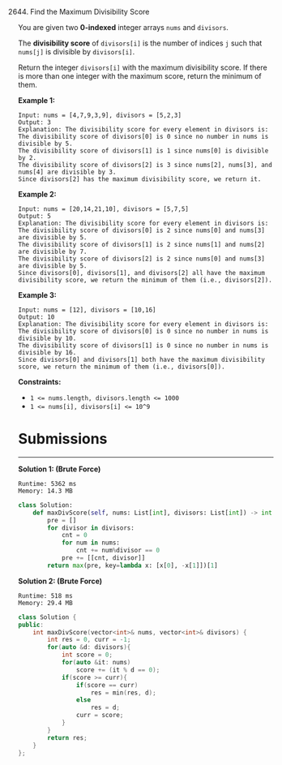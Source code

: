 2644. Find the Maximum Divisibility Score

You are given two **0-indexed** integer arrays `nums` and `divisors`.

The **divisibility score** of `divisors[i]` is the number of indices `j` such that `nums[j]` is divisible by `divisors[i]`.

Return the integer `divisors[i]` with the maximum divisibility score. If there is more than one integer with the maximum score, return the minimum of them.

 

**Example 1:**
```
Input: nums = [4,7,9,3,9], divisors = [5,2,3]
Output: 3
Explanation: The divisibility score for every element in divisors is:
The divisibility score of divisors[0] is 0 since no number in nums is divisible by 5.
The divisibility score of divisors[1] is 1 since nums[0] is divisible by 2.
The divisibility score of divisors[2] is 3 since nums[2], nums[3], and nums[4] are divisible by 3.
Since divisors[2] has the maximum divisibility score, we return it.
```

**Example 2:**
```
Input: nums = [20,14,21,10], divisors = [5,7,5]
Output: 5
Explanation: The divisibility score for every element in divisors is:
The divisibility score of divisors[0] is 2 since nums[0] and nums[3] are divisible by 5.
The divisibility score of divisors[1] is 2 since nums[1] and nums[2] are divisible by 7.
The divisibility score of divisors[2] is 2 since nums[0] and nums[3] are divisible by 5.
Since divisors[0], divisors[1], and divisors[2] all have the maximum divisibility score, we return the minimum of them (i.e., divisors[2]).
```

**Example 3:**
```
Input: nums = [12], divisors = [10,16]
Output: 10
Explanation: The divisibility score for every element in divisors is:
The divisibility score of divisors[0] is 0 since no number in nums is divisible by 10.
The divisibility score of divisors[1] is 0 since no number in nums is divisible by 16.
Since divisors[0] and divisors[1] both have the maximum divisibility score, we return the minimum of them (i.e., divisors[0]).
```

**Constraints:**

* `1 <= nums.length, divisors.length <= 1000`
* `1 <= nums[i], divisors[i] <= 10^9`

# Submissions
---
**Solution 1: (Brute Force)**
```
Runtime: 5362 ms
Memory: 14.3 MB
```
```python
class Solution:
    def maxDivScore(self, nums: List[int], divisors: List[int]) -> int:
        pre = []
        for divisor in divisors:
            cnt = 0
            for num in nums:
                cnt += num%divisor == 0
            pre += [[cnt, divisor]]
        return max(pre, key=lambda x: [x[0], -x[1]])[1]
```

**Solution 2: (Brute Force)**
```
Runtime: 518 ms
Memory: 29.4 MB
```
```c++
class Solution {
public:
    int maxDivScore(vector<int>& nums, vector<int>& divisors) {
        int res = 0, curr = -1;
        for(auto &d: divisors){
            int score = 0;
            for(auto &it: nums)     
                score += (it % d == 0);
            if(score >= curr){
                if(score == curr)       
                    res = min(res, d);
                else                    
                    res = d;                    
                curr = score;
            }
        }
        return res;
    }
};
```
